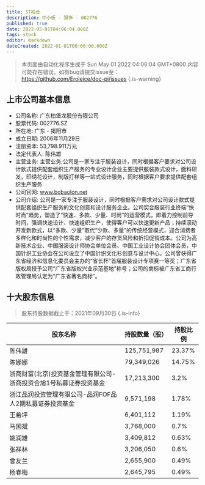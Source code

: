 ```yaml
---
title: ST柏龙
description: 中小板 - 服饰 - 002776
published: true
date: 2022-05-01T04:06:04.000Z
tags: stock
editor: markdown
dateCreated: 2022-01-01T00:00:00.000Z
---
```


> 本页面由自动化程序生成于 Sun May 01 2022 04:06:04 GMT+0800
> 内容可能存在错误，如有bug请提交issue至：https://github.com/Eroleice/doc-pi/issues
{.is-warning}

## 上市公司基本信息
- 公司名称: 广东柏堡龙股份有限公司
- 股票代码: 002776.SZ
- 所在地: 广东 - 揭阳市
- 成立日期: 2006年11月29日
- 注册资本: 53,798.911万元
- 法定代表人: 陈伟雄
- 主营业务: 主营业务;公司是一家专注于服装设计，同时根据客户要求对公司设计款式提供配套组织生产服务的专业设计企业主要提供服装款式设计，面料研发，印绣花设计，制版打样等一站式设计服务，同时根据客户要求提供配套组织生产服务
- 公司官网: www.bobaolon.net
- 公司介绍: 公司是一家专注于服装设计，同时根据客户需求对公司设计款式提供配套组织生产服务的文化创意和设计服务企业。公司契合服装行业终端“快时尚”趋势，塑造了“快速、多款、少量、时尚”的运营模式，即着力控制前导时间，强调快速设计、快速组织生产，使得客户可以快速更新产品；持续滚动开发新款式，以“多款、少量”取代“少款、多量”的传统经营模式，迎合消费者多样化和时尚性的个性需求，减少客户的存货风险和折扣促销成本。公司为高新技术企业、中国服装设计师协会单位会员、中国工业设计协会团体会员，中国针织工业协会在公司设立了中国针织文化衫创意与设计中心。公司曾获得广东省经济和信息化委员会主办的“省长杯”首届服装设计专项赛一等奖；广东省版权局授予公司“广东省版权兴业示范基地”称号；公司的商标被广东省工商行政管理局认定为“广东省著名商标”。


## 十大股东信息
> 股东持股数据截止于：2021年09月30日
{.is-info}

| 股东名称 | 持股数量（股） | 持股比例 |
| --- | --- | --- |
| 陈伟雄 | 125,751,987 | 23.37% |
| 陈娜娜 | 79,349,026 | 14.75% |
| 浙商财富(北京)投资基金管理有限公司-浙商投资合旭1号私募证券投资基金 | 17,213,300 | 3.2% |
| 浙江品润投资管理有限公司-品润FOF品人2期私募证券投资基金 | 9,571,198 | 1.78% |
| 王希坪 | 6,401,112 | 1.19% |
| 马国斌 | 3,768,000 | 0.7% |
| 姚润雄 | 3,409,812 | 0.63% |
| 张祥林 | 3,206,050 | 0.6% |
| 曾友兰 | 2,655,900 | 0.49% |
| 杨春梅 | 2,645,795 | 0.49% |




